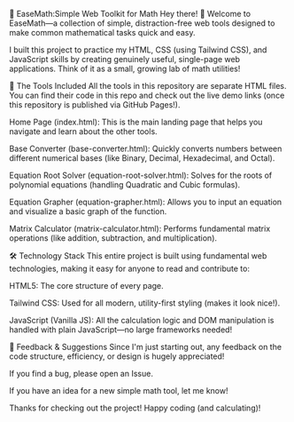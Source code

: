 🧪 EaseMath:Simple Web Toolkit for Math
Hey there! 👋 Welcome to EaseMath—a collection of simple, distraction-free web tools designed to make common mathematical tasks quick and easy.

I built this project to practice my HTML, CSS (using Tailwind CSS), and JavaScript skills by creating genuinely useful, single-page web applications. Think of it as a small, growing lab of math utilities!

🚀 The Tools Included
All the tools in this repository are separate HTML files. You can find their code in this repo and check out the live demo links (once this repository is published via GitHub Pages!).

Home Page (index.html): This is the main landing page that helps you navigate and learn about the other tools.

Base Converter (base-converter.html): Quickly converts numbers between different numerical bases (like Binary, Decimal, Hexadecimal, and Octal).

Equation Root Solver (equation-root-solver.html): Solves for the roots of polynomial equations (handling Quadratic and Cubic formulas).

Equation Grapher (equation-grapher.html): Allows you to input an equation and visualize a basic graph of the function.

Matrix Calculator (matrix-calculator.html): Performs fundamental matrix operations (like addition, subtraction, and multiplication).

🛠️ Technology Stack
This entire project is built using fundamental web technologies, making it easy for anyone to read and contribute to:

HTML5: The core structure of every page.

Tailwind CSS: Used for all modern, utility-first styling (makes it look nice!).

JavaScript (Vanilla JS): All the calculation logic and DOM manipulation is handled with plain JavaScript—no large frameworks needed!

🙏 Feedback & Suggestions
Since I'm just starting out, any feedback on the code structure, efficiency, or design is hugely appreciated!

If you find a bug, please open an Issue.

If you have an idea for a new simple math tool, let me know!

Thanks for checking out the project! Happy coding (and calculating)!
